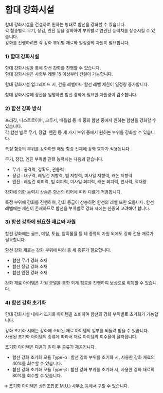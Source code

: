 # 함대 강화시설

함대 강화시설을 건설하여 원하는 형태로 함선을 강화할 수 있습니다.<br>
각 함종별로 무기, 장갑, 엔진 등을 강화하여 부위별로 연관된 능력치를 상승시킬 수 있습니다.<br>
강화를 진행하려면 각 강화 부위별 재료와 일정량의 자원이 필요합니다.
<br>

### 1) 함대 강화시설

함대 강화시설을 통해 함선 강화를 진행할 수 있습니다.<br>
함대 강화시설은 사령부 레벨 15 이상부터 건설이 가능합니다.

함대 강화시설 업그레이드 시, 건물 레벨마다 함선 레벨 제한이 일정량 증가합니다.

함대 강화시설에 장관을 임명하면 함선 강화에 필요한 자원량이 감소합니다.
<br>

### 2) 함선 강화 방식

프리깃, 디스트로이어, 크루저, 배틀쉽 등 네 종의 함선 중에서 원하는 함선을 강화할 수 있습니다.<br>
각 함선 별로 무기, 장갑, 엔진 등 세 가지 부위 중에서 원하는 부위를 강화할 수 있습니다.

특정 함종의 부위를 강화하면 해당 함종 전체에 강화 효과가 적용됩니다.

무기, 장갑, 엔진 부위별 관련 능력치는 다음과 같습니다.<br>
- 무기 : 공격력, 정확도, 관통력
- 장갑 : 내구력, 레일건 저항력, 빔 저항력, 미사일 저항력, 캐논 저항력
- 엔진 : 레일건 회피력, 빔 회피력, 미사일 회피력, 캐논 회피력, 연사력, 적재량

강화에 의한 능력치 상승은 함선의 티어에 따라 다르게 적용됩니다.

특정 부위에 강화를 진행하여, 강화 등급이 상승하면 함선의 레벨 또한 오릅니다.
함선 레벨에는 제한이 존재하므로 함선을 부위별로 강화 시에는 신중히 고려해야 합니다.
<br>

### 3) 함선 강화에 필요한 재료와 자원

함선 강화에는 골드, 메탈, 토늄, 암흑물질 등 네 종류의 자원 외에도 강화 전용 재료가 필요합니다.

함선 강화 재료는 강화 부위에 따라 총 세 종류가 필요합니다.
- 함선 무기 강화 소재
- 함선 장갑 강화 소재
- 함선 엔진 강화 소재

강화 재료 아이템은 차원 균열을 통한 외계 침공을 진행하여 보상으로 획득할 수 있습니다.
<br>

### 4) 함선 강화 초기화

함대 강화시설 내에서 초기화 아이템을 소비하여 함선의 강화 부위별로 초기화가 가능합니다.

강화 초기화 시에는 강화에 소비된 재료 아이템의 일부를 되돌려 받을 수 있습니다.<br>
사용된 초기화 아이템의 종류에 따라서 재료 아이템의 회수율이 달라집니다.

초기화 아이템은 다음과 같이 두 종류가 제공됩니다.<br>
- 함선 강화 초기화 모듈 Type-α : 함선 강화 부위를 초기화 시, 사용한 강화 재료의 40%를 회수할 수 있습니다.
- 함선 강화 초기화 모듈 Type-β : 함선 강화 부위를 초기화 시, 사용한 강화 재료의 80%를 회수할 수 있습니다.

※ 초기화 아이템은 상인조합(E.M.U.) 사무소 등에서 구할 수 있습니다.

